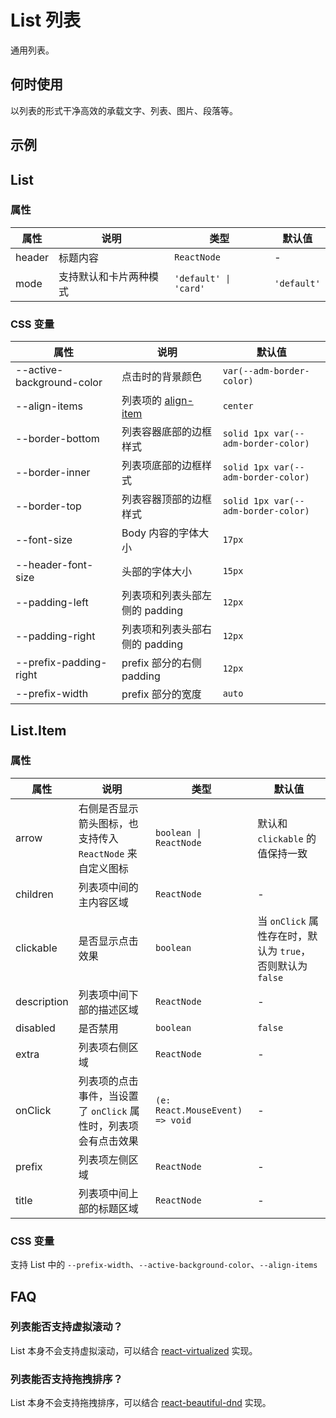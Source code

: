 # List 列表

通用列表。

## 何时使用

以列表的形式干净高效的承载文字、列表、图片、段落等。

## 示例

<code src="./demos/demo1.tsx"></code>

<code src="./demos/demo3.tsx"></code>

<code src="./demos/demo2.tsx"></code>

<code src="./demos/demo4.tsx"></code>

<code src="./demos/demo5.tsx"></code>

## List

### 属性

| 属性   | 说明                   | 类型                  | 默认值      |
| ------ | ---------------------- | --------------------- | ----------- |
| header | 标题内容               | `ReactNode`           | -           |
| mode   | 支持默认和卡片两种模式 | `'default' \| 'card'` | `'default'` |

### CSS 变量

| 属性                      | 说明                                                                                | 默认值                              |
| ------------------------- | ----------------------------------------------------------------------------------- | ----------------------------------- |
| --active-background-color | 点击时的背景颜色                                                                    | `var(--adm-border-color)`           |
| --align-items             | 列表项的 [align-item](https://developer.mozilla.org/en-US/docs/Web/CSS/align-items) | `center`                            |
| --border-bottom           | 列表容器底部的边框样式                                                              | `solid 1px var(--adm-border-color)` |
| --border-inner            | 列表项底部的边框样式                                                                | `solid 1px var(--adm-border-color)` |
| --border-top              | 列表容器顶部的边框样式                                                              | `solid 1px var(--adm-border-color)` |
| --font-size               | Body 内容的字体大小                                                                 | `17px`                              |
| --header-font-size        | 头部的字体大小                                                                      | `15px`                              |
| --padding-left            | 列表项和列表头部左侧的 padding                                                      | `12px`                              |
| --padding-right           | 列表项和列表头部右侧的 padding                                                      | `12px`                              |
| --prefix-padding-right    | prefix 部分的右侧 padding                                                           | `12px`                              |
| --prefix-width            | prefix 部分的宽度                                                                   | `auto`                              |

## List.Item

### 属性

| 属性        | 说明                                                            | 类型                            | 默认值                                                     |
| ----------- | --------------------------------------------------------------- | ------------------------------- | ---------------------------------------------------------- |
| arrow       | 右侧是否显示箭头图标，也支持传入 `ReactNode` 来自定义图标       | `boolean \| ReactNode`          | 默认和 `clickable` 的值保持一致                            |
| children    | 列表项中间的主内容区域                                          | `ReactNode`                     | -                                                          |
| clickable   | 是否显示点击效果                                                | `boolean`                       | 当 `onClick` 属性存在时，默认为 `true`，否则默认为 `false` |
| description | 列表项中间下部的描述区域                                        | `ReactNode`                     | -                                                          |
| disabled    | 是否禁用                                                        | `boolean`                       | `false`                                                    |
| extra       | 列表项右侧区域                                                  | `ReactNode`                     | -                                                          |
| onClick     | 列表项的点击事件，当设置了 `onClick` 属性时，列表项会有点击效果 | `(e: React.MouseEvent) => void` | -                                                          |
| prefix      | 列表项左侧区域                                                  | `ReactNode`                     | -                                                          |
| title       | 列表项中间上部的标题区域                                        | `ReactNode`                     | -                                                          |

### CSS 变量

支持 List 中的 `--prefix-width`、`--active-background-color`、`--align-items`

## FAQ

### 列表能否支持虚拟滚动？

List 本身不会支持虚拟滚动，可以结合 [react-virtualized](https://github.com/bvaughn/react-virtualized) 实现。

### 列表能否支持拖拽排序？

List 本身不会支持拖拽排序，可以结合 [react-beautiful-dnd](https://github.com/atlassian/react-beautiful-dnd) 实现。
